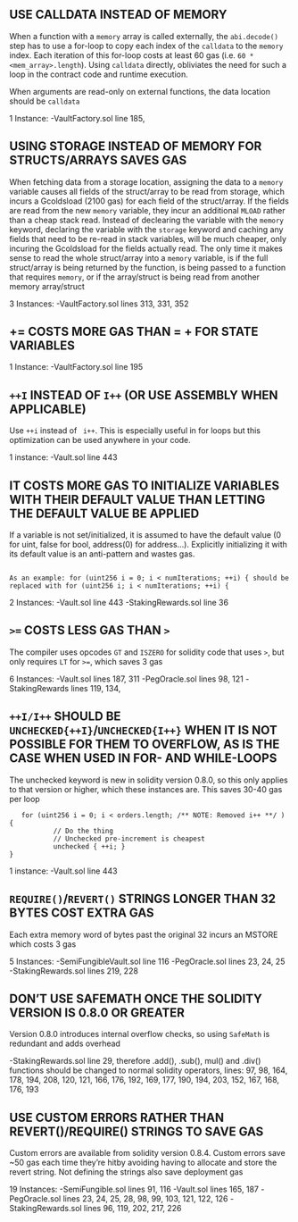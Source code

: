 ## USE CALLDATA INSTEAD OF MEMORY

When a function with a `memory` array is called externally, the `abi.decode()` step has to use a for-loop to copy each index of the `calldata` to the `memory` index. Each iteration of this for-loop costs at least 60 gas (i.e. `60 * <mem_array>.length`). Using `calldata` directly, obliviates the need for such a loop in the contract code and runtime execution.

When arguments are read-only on external functions, the data location should be `calldata`

1 Instance:
-VaultFactory.sol line 185, 

## USING STORAGE INSTEAD OF MEMORY FOR STRUCTS/ARRAYS SAVES GAS

When fetching data from a storage location, assigning the data to a `memory` variable causes all fields of the struct/array to be read from storage, which incurs a Gcoldsload (2100 gas) for each field of the struct/array. If the fields are read from the new `memory` variable, they incur an additional `MLOAD` rather than a cheap stack read. Instead of declearing the variable with the `memory` keyword, declaring the variable with the `storage` keyword and caching any fields that need to be re-read in stack variables, will be much cheaper, only incuring the Gcoldsload for the fields actually read. The only time it makes sense to read the whole struct/array into a `memory` variable, is if the full struct/array is being returned by the function, is being passed to a function that requires `memory`, or if the array/struct is being read from another memory array/struct

3 Instances: 
-VaultFactory.sol lines 313, 331, 352

## <X> += <Y> COSTS MORE GAS THAN <X> = <X> + <Y> FOR STATE VARIABLES

1 Instance:
-VaultFactory.sol line 195

## `++I` INSTEAD OF `I++` (OR USE ASSEMBLY WHEN APPLICABLE)

Use `++i` instead of ` i++`. This is especially useful in for loops but this optimization can be used anywhere in your code. 

1 instance:
-Vault.sol line 443

## IT COSTS MORE GAS TO INITIALIZE VARIABLES WITH THEIR DEFAULT VALUE THAN LETTING THE DEFAULT VALUE BE APPLIED

If a variable is not set/initialized, it is assumed to have the default value (0 for uint, false for bool, address(0) for address…). Explicitly initializing it with its default value is an anti-pattern and wastes gas.
```

As an example: for (uint256 i = 0; i < numIterations; ++i) { should be replaced with for (uint256 i; i < numIterations; ++i) {

```
2 Instances:
-Vault.sol line 443
-StakingRewards.sol line 36


## `>=` COSTS LESS GAS THAN `>`

The compiler uses opcodes `GT` and `ISZERO` for solidity code that uses `>`, but only requires `LT` for `>=`, which saves 3 gas

6 Instances:
-Vault.sol lines 187, 311
-PegOracle.sol lines 98, 121
-StakingRewards lines 119, 134, 

## `++I/I++` SHOULD BE `UNCHECKED{++I}`/`UNCHECKED{I++}` WHEN IT IS NOT POSSIBLE FOR THEM TO OVERFLOW, AS IS THE CASE WHEN USED IN FOR- AND WHILE-LOOPS

The unchecked keyword is new in solidity version 0.8.0, so this only applies to that version or higher, which these instances are. This saves 30-40 gas per loop
```
   for (uint256 i = 0; i < orders.length; /** NOTE: Removed i++ **/ ) {
           // Do the thing
           // Unchecked pre-increment is cheapest
           unchecked { ++i; }   
}  
```


1 instance:
-Vault.sol line 443

## `REQUIRE()`/`REVERT()` STRINGS LONGER THAN 32 BYTES COST EXTRA GAS
Each extra memory word of bytes past the original 32 incurs an MSTORE which costs 3 gas

5 Instances:
-SemiFungibleVault.sol line 116
-PegOracle.sol lines 23, 24, 25
-StakingRewards.sol lines 219, 228


## DON’T USE SAFEMATH ONCE THE SOLIDITY VERSION IS 0.8.0 OR GREATER
Version 0.8.0 introduces internal overflow checks, so using `SafeMath` is redundant and adds overhead

-StakingRewards.sol line 29, therefore .add(), .sub(), mul() and .div() functions should be changed to normal solidity operators, lines: 97, 98, 164, 178, 194, 208, 120, 121, 166, 176, 192, 169, 177, 190, 194, 203, 152, 167, 168, 176, 193



## USE CUSTOM ERRORS RATHER THAN REVERT()/REQUIRE() STRINGS TO SAVE GAS
Custom errors are available from solidity version 0.8.4. Custom errors save ~50 gas each time they’re hitby avoiding having to allocate and store the revert string. Not defining the strings also save deployment gas

19 Instances:
-SemiFungible.sol lines 91, 116
-Vault.sol lines 165, 187
-PegOracle.sol lines 23, 24, 25, 28, 98, 99, 103, 121, 122, 126
-StakingRewards.sol lines 96, 119, 202, 217, 226


